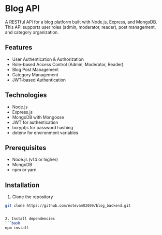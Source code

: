 # Blog API

A RESTful API for a blog platform built with Node.js, Express, and MongoDB. This API supports user roles (admin, moderator, reader), post management, and category organization.

## Features

- User Authentication & Authorization
- Role-based Access Control (Admin, Moderator, Reader)
- Blog Post Management
- Category Management
- JWT-based Authentication

## Technologies

- Node.js
- Express.js
- MongoDB with Mongoose
- JWT for authentication
- bcryptjs for password hashing
- dotenv for environment variables

## Prerequisites

- Node.js (v14 or higher)
- MongoDB
- npm or yarn

## Installation

1. Clone the repository

```bash
git clone https://github.com/estevam02009/blog_backend.git


2. Install dependencies
```bash
npm install
